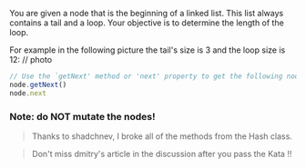 You are given a node that is the beginning of a linked list. This list always contains a tail and a loop. Your objective is to determine the length of the loop.

For example in the following picture the tail's size is 3 and the loop size is 12:
// photo

```javascript
// Use the `getNext' method or 'next' property to get the following node.
node.getNext()
node.next
```

### Note: do NOT mutate the nodes!
>Thanks to shadchnev, I broke all of the methods from the Hash class.

>Don't miss dmitry's article in the discussion after you pass the Kata !!